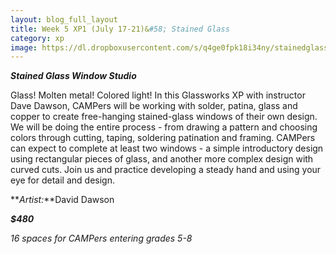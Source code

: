 ```yaml
---
layout: blog_full_layout
title: Week 5 XP1 (July 17-21)&#58; Stained Glass
category: xp
image: https://dl.dropboxusercontent.com/s/q4ge0fpk18i34ny/stainedglass1.jpg?dl=0
---
```


**_Stained Glass Window Studio_**

Glass! Molten metal! Colored light! In this Glassworks XP with instructor Dave Dawson, CAMPers will be working with solder, patina, glass and copper to create free-hanging stained-glass windows of their own design. We will be doing the entire process - from drawing a pattern and choosing colors through cutting, taping, soldering patination and framing. CAMPers can expect to complete at least two windows - a simple introductory design using rectangular pieces of glass, and another more complex design with curved cuts. Join us and practice developing a steady hand and using your eye for detail and design.

**_Artist:_**David Dawson

**_$480_**

*16 spaces for CAMPers entering grades 5-8*
